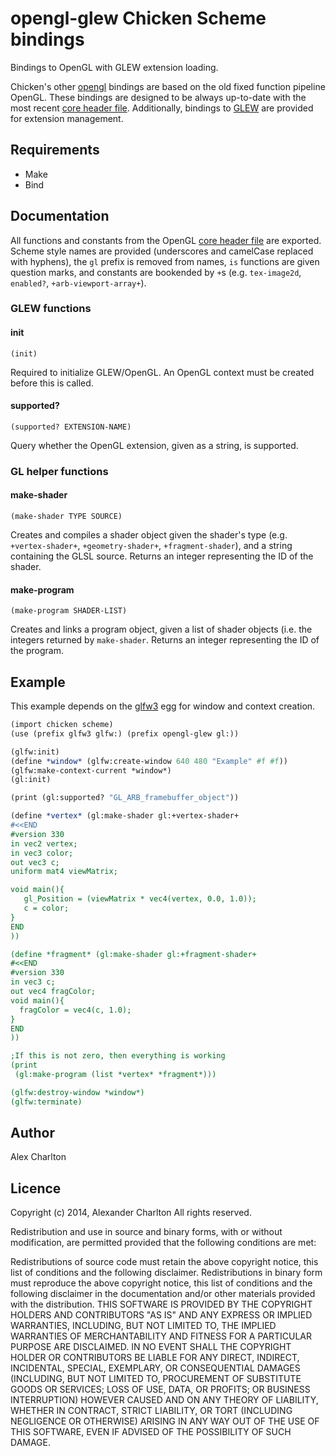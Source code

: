 # opengl-glew Chicken Scheme bindings

Bindings to OpenGL with GLEW extension loading.

Chicken's other [opengl](http://wiki.call-cc.org/eggref/4/opengl) bindings are based on the old fixed function pipeline OpenGL. These bindings are designed to be always up-to-date with the most recent [core header file](http://www.opengl.org/registry/api/GL/glcorearb.h). Additionally, bindings to [GLEW](http://glew.sourceforge.net/) are provided for extension management.

## Requirements
- Make
- Bind

## Documentation
All functions and constants from the OpenGL [core header file](http://www.opengl.org/registry/api/GL/glcorearb.h) are exported. Scheme style names are provided (underscores and camelCase replaced with hyphens), the `gl` prefix is removed from names, `is` functions are given question marks, and constants are bookended by `+`s (e.g. `tex-image2d`, `enabled?`, `+arb-viewport-array+`).

### GLEW functions
#### init
    (init)

Required to initialize GLEW/OpenGL. An OpenGL context must be created before this is called.

#### supported?
    (supported? EXTENSION-NAME)

Query whether the OpenGL extension, given as a string, is supported.

### GL helper functions
#### make-shader
    (make-shader TYPE SOURCE)

Creates and compiles a shader object given the shader's type (e.g. `+vertex-shader+`, `+geometry-shader+`, `+fragment-shader`), and a string containing the GLSL source. Returns an integer representing the ID of the shader.

#### make-program
    (make-program SHADER-LIST)

Creates and links a program object, given a list of shader objects (i.e. the integers returned by `make-shader`. Returns an integer representing the ID of the program.



## Example
This example depends on the [glfw3](http://wiki.call-cc.org/eggref/4/glfw3) egg for window and context creation.

``` Scheme
(import chicken scheme)
(use (prefix glfw3 glfw:) (prefix opengl-glew gl:))

(glfw:init)
(define *window* (glfw:create-window 640 480 "Example" #f #f))
(glfw:make-context-current *window*)
(gl:init)

(print (gl:supported? "GL_ARB_framebuffer_object"))

(define *vertex* (gl:make-shader gl:+vertex-shader+
#<<END
#version 330
in vec2 vertex;
in vec3 color;
out vec3 c;
uniform mat4 viewMatrix;

void main(){
   gl_Position = (viewMatrix * vec4(vertex, 0.0, 1.0));
   c = color;
}
END
))

(define *fragment* (gl:make-shader gl:+fragment-shader+
#<<END
#version 330
in vec3 c;
out vec4 fragColor;
void main(){
  fragColor = vec4(c, 1.0);
}
END
))

;If this is not zero, then everything is working
(print
 (gl:make-program (list *vertex* *fragment*)))

(glfw:destroy-window *window*)
(glfw:terminate)
```

## Author
Alex Charlton

## Licence
Copyright (c) 2014, Alexander Charlton
All rights reserved.

Redistribution and use in source and binary forms, with or without modification, are permitted provided that the following conditions are met:

Redistributions of source code must retain the above copyright notice, this list of conditions and the following disclaimer.
Redistributions in binary form must reproduce the above copyright notice, this list of conditions and the following disclaimer in the documentation and/or other materials provided with the distribution.
THIS SOFTWARE IS PROVIDED BY THE COPYRIGHT HOLDERS AND CONTRIBUTORS "AS IS" AND ANY EXPRESS OR IMPLIED WARRANTIES, INCLUDING, BUT NOT LIMITED TO, THE IMPLIED WARRANTIES OF MERCHANTABILITY AND FITNESS FOR A PARTICULAR PURPOSE ARE DISCLAIMED. IN NO EVENT SHALL THE COPYRIGHT HOLDER OR CONTRIBUTORS BE LIABLE FOR ANY DIRECT, INDIRECT, INCIDENTAL, SPECIAL, EXEMPLARY, OR CONSEQUENTIAL DAMAGES (INCLUDING, BUT NOT LIMITED TO, PROCUREMENT OF SUBSTITUTE GOODS OR SERVICES; LOSS OF USE, DATA, OR PROFITS; OR BUSINESS INTERRUPTION) HOWEVER CAUSED AND ON ANY THEORY OF LIABILITY, WHETHER IN CONTRACT, STRICT LIABILITY, OR TORT (INCLUDING NEGLIGENCE OR OTHERWISE) ARISING IN ANY WAY OUT OF THE USE OF THIS SOFTWARE, EVEN IF ADVISED OF THE POSSIBILITY OF SUCH DAMAGE.
